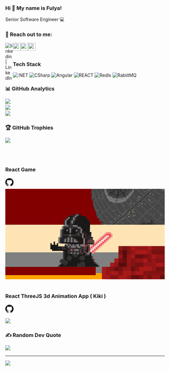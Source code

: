 ### Hi 👋 My name is Fulya! 
Senior Software Engineer 💻






### 📩 Reach out to me:

[<img align="left" alt="linkedin | LinkedIn" width="24px" src="https://raw.githubusercontent.com/peterthehan/peterthehan/master/assets/linkedin.svg" />][linkedin]
[<img align="left" height="24" width="24" src="https://cdn.jsdelivr.net/npm/simple-icons@v4/icons/instagram.svg" />][instagram]
[<img align="left" height="24" width="24" src="https://cdn.jsdelivr.net/npm/simple-icons@v4/icons/gmail.svg" />][gmail]
[<img align="left" height="24" width="24" src="https://cdn.jsdelivr.net/npm/simple-icons@v4/icons/twitter.svg" />][twitter]


<br />
<br />

### Tech Stack
![:NET](https://img.shields.io/badge/.NET-%230db7ed.svg?style=for-the-badge&logo=:NET&logoColor=white) ![CSharp](https://img.shields.io/badge/csharp-%23563D7C.svg?style=for-the-badge&logo=csharp&logoColor=white) ![Angular](https://img.shields.io/badge/angular-%23E34F26.svg?style=for-the-badge&logo=angular&logoColor=white) ![REACT](https://img.shields.io/badge/reactjs-%230db7ed.svg?style=for-the-badge&logo=react&logoColor=white) ![Redis](https://img.shields.io/badge/redis-%23E34F26.svg?style=for-the-badge&logo=redis&logoColor=white) ![RabiitMQ](https://img.shields.io/badge/RabbitMQ-%23E34F26.svg?style=for-the-badge&logo=rabbitmq&logoColor=white) 

### 📊 GitHub Analytics 

![](https://github-readme-stats.vercel.app/api?username=fulyasariyar&theme=nightowl&hide_border=false&include_all_commits=true&count_private=true)<br/>
![](https://github-readme-streak-stats.herokuapp.com/?user=fulyasariyar&theme=nightowl&hide_border=false)<br/>
![](https://github-readme-stats.vercel.app/api/top-langs/?username=fulyasariyar&theme=nightowl&hide_border=false&include_all_commits=true&count_private=true&layout=compact)

### 🏆 GitHub Trophies
![](https://github-profile-trophy.vercel.app/?username=fulyasariyar&theme=darkhub&no-frame=false&no-bg=true&margin-w=4)

<br />
<br />

[instagram]: https://www.instagram.com/coderladyfulya/
[linkedin]: https://www.linkedin.com/in/fulya-sar%C4%B1yar-05367720b/
[wordpress]: https://wordpress.com/view/fulyasariyar.wordpress.com
[gmail]: mailto:fulyasariyar@outlook.com
[vsCode]: https://code.visualstudio.com/
[git]: https://git-scm.com/
[github]: https://github.com/FulyaSariyar
[react]: https://tr.reactjs.org/
[js]: https://www.javascript.com/
[twitter]: https://twitter.com/FulyaSariyar
[facebook]: https://www.facebook.com/autre.madame/
[reactgame]: https://github.com/FulyaSariyar/react-game



### React Game 

   [<img align="left" alt="github" width="26px" src="https://raw.githubusercontent.com/github/explore/78df643247d429f6cc873026c0622819ad797942/topics/github/github.png" />][reactgame]
   
<br />
<br />
<img src="https://github.com/FulyaSariyar/react-game/blob/master/resources/preview.gif"/>

<br>
<br>

### React ThreeJS 3d Animation App ( Kiki )
[<img width="26px" src="https://raw.githubusercontent.com/github/explore/78df643247d429f6cc873026c0622819ad797942/topics/github/github.png" />](https://github.com/FulyaSariyar/react-threejs-animation)
<br>

<img src="https://user-images.githubusercontent.com/15870445/187024795-deb1774c-c033-4fa8-af48-91cbc6e9f9c9.gif" />


### ✍️ Random Dev Quote
![](https://quotes-github-readme.vercel.app/api?type=horizontal&theme=radical)

---
[![](https://visitcount.itsvg.in/api?id=fulyasariyar&icon=6&color=11)](https://visitcount.itsvg.in)


